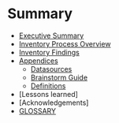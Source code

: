 # Summary
* [Executive Summary](README.md)
* [Inventory Process Overview](main/process_overview.md)
* [Inventory Findings](main/inventory_findings.md)
* [Appendices](appendix/datasources.md)
    - [Datasources](appendix/datasources.md)
    - [Brainstorm Guide](appendix/datasources.md)
    - [Definitions](appendix/definitions.md)
* [Lessons learned]
* [Acknowledgements]
* [GLOSSARY](glossary.md)